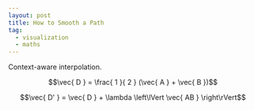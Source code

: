 ```yaml
---
layout: post
title: How to Smooth a Path
tag:
  - visualization
  - maths
---
```


Context-aware interpolation.

$$\vec{ D } = \frac{ 1 }{ 2 } (\vec{ A } + \vec{ B })$$

$$\vec{ D' } = \vec{ D } + \lambda \left\lVert \vec{ AB } \right\rVert$$
